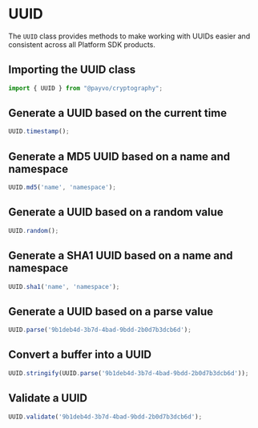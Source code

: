 # UUID

The `UUID` class provides methods to make working with UUIDs easier and consistent across all Platform SDK products.

## Importing the UUID class

```typescript
import { UUID } from "@payvo/cryptography";
```

## Generate a UUID based on the current time

```typescript
UUID.timestamp();
```

## Generate a MD5 UUID based on a name and namespace

```typescript
UUID.md5('name', 'namespace');
```

## Generate a UUID based on a random value

```typescript
UUID.random();
```

## Generate a SHA1 UUID based on a name and namespace

```typescript
UUID.sha1('name', 'namespace');
```

## Generate a UUID based on a parse value

```typescript
UUID.parse('9b1deb4d-3b7d-4bad-9bdd-2b0d7b3dcb6d');
```

## Convert a buffer into a UUID

```typescript
UUID.stringify(UUID.parse('9b1deb4d-3b7d-4bad-9bdd-2b0d7b3dcb6d'));
```

## Validate a UUID

```typescript
UUID.validate('9b1deb4d-3b7d-4bad-9bdd-2b0d7b3dcb6d');
```
